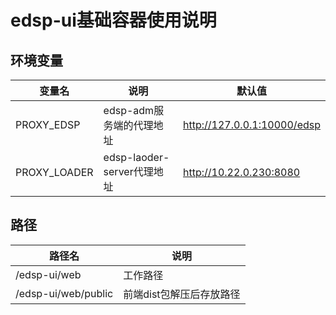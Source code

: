 # edsp-ui基础容器使用说明

## 环境变量

变量名|说明|默认值
---|---|---
PROXY_EDSP|edsp-adm服务端的代理地址|http://127.0.0.1:10000/edsp
PROXY_LOADER|edsp-laoder-server代理地址|http://10.22.0.230:8080

## 路径

路径名|说明
---|---
/edsp-ui/web|工作路径
/edsp-ui/web/public|前端dist包解压后存放路径
